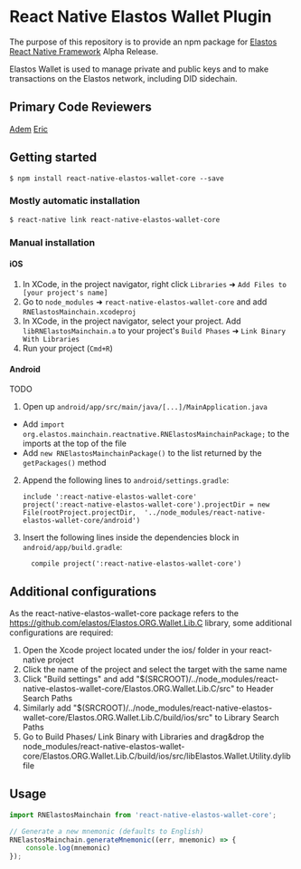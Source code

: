 # React Native Elastos Wallet Plugin

The purpose of this repository is to provide an npm package for [Elastos React Native Framework](https://github.com/cyber-republic/elastos-ReactNative-framework) Alpha Release.

Elastos Wallet is used to manage private and public keys and to make transactions on the Elastos network, including DID sidechain.

## Primary Code Reviewers
[Adem](https://github.com/ademcan)
[Eric](https://github.com/EricDualc)

## Getting started

`$ npm install react-native-elastos-wallet-core --save`

### Mostly automatic installation

`$ react-native link react-native-elastos-wallet-core`

### Manual installation


#### iOS

1. In XCode, in the project navigator, right click `Libraries` ➜ `Add Files to [your project's name]`
2. Go to `node_modules` ➜ `react-native-elastos-wallet-core` and add `RNElastosMainchain.xcodeproj`
3. In XCode, in the project navigator, select your project. Add `libRNElastosMainchain.a` to your project's `Build Phases` ➜ `Link Binary With Libraries`
4. Run your project (`Cmd+R`)

#### Android

TODO

1. Open up `android/app/src/main/java/[...]/MainApplication.java`
  - Add `import org.elastos.mainchain.reactnative.RNElastosMainchainPackage;` to the imports at the top of the file
  - Add `new RNElastosMainchainPackage()` to the list returned by the `getPackages()` method
2. Append the following lines to `android/settings.gradle`:
  	```
  	include ':react-native-elastos-wallet-core'
  	project(':react-native-elastos-wallet-core').projectDir = new File(rootProject.projectDir, 	'../node_modules/react-native-elastos-wallet-core/android')
  	```
3. Insert the following lines inside the dependencies block in `android/app/build.gradle`:
  	```
      compile project(':react-native-elastos-wallet-core')
  	```

## Additional configurations

As the react-native-elastos-wallet-core package refers to the https://github.com/elastos/Elastos.ORG.Wallet.Lib.C library, some additional configurations are required:
1. Open the Xcode project located under the ios/ folder in your react-native project
2. Click the name of the project and select the target with the same name
3. Click "Build settings" and add "$(SRCROOT)/../node_modules/react-native-elastos-wallet-core/Elastos.ORG.Wallet.Lib.C/src" to Header Search Paths
4. Similarly add "$(SRCROOT)/../node_modules/react-native-elastos-wallet-core/Elastos.ORG.Wallet.Lib.C/build/ios/src" to Library Search Paths
5. Go to Build Phases/ Link Binary with Libraries and drag&drop the node_modules/react-native-elastos-wallet-core/Elastos.ORG.Wallet.Lib.C/build/ios/src/libElastos.Wallet.Utility.dylib file


## Usage
```javascript
import RNElastosMainchain from 'react-native-elastos-wallet-core';

// Generate a new mnemonic (defaults to English)
RNElastosMainchain.generateMnemonic((err, mnemonic) => {
    console.log(mnemonic)
});
```
